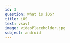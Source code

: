```yaml
---
id: 3
question: What is iOS?
title: iOS
text: vsavf
image: videoPlaceholder.jpg
subject: android
---
```

